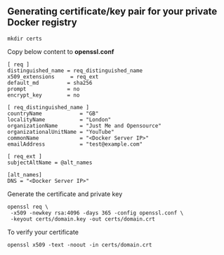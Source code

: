 ## Generating certificate/key pair for your private Docker registry
```
mkdir certs
```
Copy below content to __openssl.conf__
```
[ req ]
distinguished_name = req_distinguished_name
x509_extensions     = req_ext
default_md         = sha256
prompt             = no
encrypt_key        = no

[ req_distinguished_name ]
countryName            = "GB"
localityName           = "London"
organizationName       = "Just Me and Opensource"
organizationalUnitName = "YouTube"
commonName             = "<Docker Server IP>"
emailAddress           = "test@example.com"

[ req_ext ]
subjectAltName = @alt_names

[alt_names]
DNS = "<Docker Server IP>"
```
Generate the certificate and private key
```
openssl req \
 -x509 -newkey rsa:4096 -days 365 -config openssl.conf \
 -keyout certs/domain.key -out certs/domain.crt
```
To verify your certificate
```
openssl x509 -text -noout -in certs/domain.crt
```

